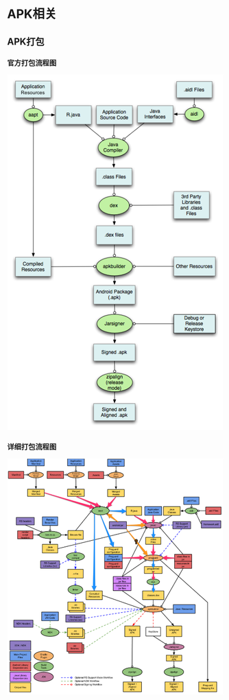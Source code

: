 # APK相关

## APK打包

### 官方打包流程图

![官方打包流程图](./build-official.png)

### 详细打包流程图

![详细打包流程图](./build-detail.png)


